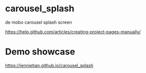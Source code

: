 # carousel_splash
de mobo carousel splash screen

https://help.github.com/articles/creating-project-pages-manually/


# Demo showcase
https://jennietian.github.io/carousel_splash
